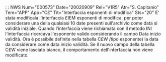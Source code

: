  :  : NWS Num="000573" Date="20020909" Rel="V1R5" Atr="S. Capitanio" Tem="APP" App="C£" Tit="Interfaccia esponenti di modifica" Sts="20"
E' stata modificala l'interfaccia £IEM esponenti di modifica, per poter considerare una della qualsiasi 10 date presenti sull'archivio come data si validità iniziale.
Quando l'interfaccia viene richiamata con il metodo INI l'interfaccia ricercava l'esponente valido
considerando il campo Data inizio validità. Ora è possibile definite nella tabella C£W /tipo esponente) la data da considerare come data inizio validità. Se il nuovo campo della tabella C£W viene lasciato bianco, il comportamento dell'interfaccia non viene modificato.
